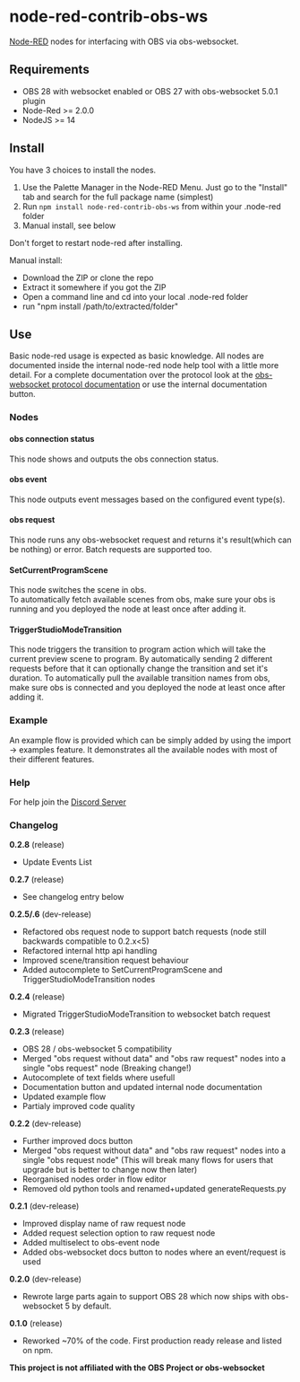 # node-red-contrib-obs-ws

[Node-RED](https://nodered.org) nodes for interfacing with OBS via obs-websocket.

## Requirements
- OBS 28 with websocket enabled or OBS 27 with obs-websocket 5.0.1 plugin
- Node-Red >= 2.0.0
- NodeJS >= 14

## Install

You have 3 choices to install the nodes.
1. Use the Palette Manager in the Node-RED Menu. Just go to the "Install" tab and search for the full package name (simplest)
2. Run `npm install node-red-contrib-obs-ws` from within your .node-red folder
3. Manual install, see below

Don't forget to restart node-red after installing.

Manual install:
- Download the ZIP or clone the repo
- Extract it somewhere if you got the ZIP
- Open a command line and cd into your local .node-red folder
- run "npm install /path/to/extracted/folder"

## Use

Basic node-red usage is expected as basic knowledge. All nodes are documented inside the internal node-red node help tool with a little more detail.
For a complete documentation over the protocol look at the [obs-websocket protocol documentation](https://github.com/obsproject/obs-websocket/blob/master/docs/generated/protocol.md) or use the internal documentation button.

### Nodes

#### obs connection status
This node shows and outputs the obs connection status.

#### obs event
This node outputs event messages based on the configured event type(s).

#### obs request
This node runs any obs-websocket request and returns it's result(which can be nothing) or error. Batch requests are supported too.

#### SetCurrentProgramScene
This node switches the scene in obs.  
To automatically fetch available scenes from obs, make sure your obs is running and you deployed the node at least once after adding it.

#### TriggerStudioModeTransition
This node triggers the transition to program action which will take the current preview scene to program.
By automatically sending 2 different requests before that it can optionally change the transition and set it's duration.
To automatically pull the available transition names from obs, make sure obs is connected and you deployed the node at least once after adding it.

### Example
An example flow is provided which can be simply added by using the import -> examples feature. It demonstrates all the available nodes with most of their different features.

### Help

For help join the [Discord Server](https://discord.gg/PCYQJwX)

### Changelog

**0.2.8** (release)
- Update Events List

**0.2.7** (release)
- See changelog entry below

**0.2.5/.6** (dev-release)
- Refactored obs request node to support batch requests (node still backwards compatible to 0.2.x<5)
- Refactored internal http api handling
- Improved scene/transition request behaviour
- Added autocomplete to SetCurrentProgramScene and TriggerStudioModeTransition nodes

**0.2.4** (release)
- Migrated TriggerStudioModeTransition to websocket batch request

**0.2.3** (release)
- OBS 28 / obs-websocket 5 compatibility
- Merged "obs request without data" and "obs raw request" nodes into a single "obs request" node (Breaking change!)
- Autocomplete of text fields where usefull
- Documentation button and updated internal node documentation
- Updated example flow
- Partialy improved code quality

**0.2.2** (dev-release)
- Further improved docs button
- Merged "obs request without data" and "obs raw request" nodes into a single "obs request node" (This will break many flows for users that upgrade but is better to change now then later)
- Reorganised nodes order in flow editor
- Removed old python tools and renamed+updated generateRequests.py

**0.2.1** (dev-release)
- Improved display name of raw request node
- Added request selection option to raw request node
- Added multiselect to obs-event node
- Added obs-websocket docs button to nodes where an event/request is used

**0.2.0** (dev-release)
- Rewrote large parts again to support OBS 28 which now ships with obs-websocket 5 by default.

**0.1.0** (release)
- Reworked ~70% of the code. First production ready release and listed on npm.

**This project is not affiliated with the OBS Project or obs-websocket**